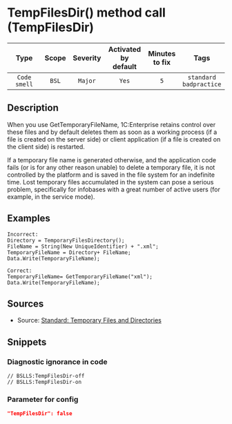 # TempFilesDir() method call (TempFilesDir)

 Type | Scope | Severity | Activated<br>by default | Minutes<br>to fix | Tags 
 :-: | :-: | :-: | :-: | :-: | :-: 
 `Code smell` | `BSL` | `Major` | `Yes` | `5` | `standard`<br>`badpractice` 

<!-- Блоки выше заполняются автоматически, не трогать -->
## Description
<!-- Описание диагностики заполняется вручную. Необходимо понятным языком описать смысл и схему работу -->
When you use GetTemporaryFileName, 1С:Enterprise retains control over these files and by default deletes them as soon as a working process 
(if a file is created on the server side) or client application (if a file is created on the client side) is restarted.

If a temporary file name is generated otherwise, and the application code fails (or is for any other reason unable) to delete a temporary file,
 it is not controlled by the platform and is saved in the file system for an indefinite time. 
 Lost temporary files accumulated in the system can pose a serious problem, specifically for infobases with a great number of active users 
 (for example, in the service mode).
## Examples
<!-- В данном разделе приводятся примеры, на которые диагностика срабатывает, а также можно привести пример, как можно исправить ситуацию -->
```
Incorrect:
Directory = TemporaryFilesDirectory();
FileName = String(New UniqueIdentifier) + ".xml";
TemporaryFileName = Directory+ FileName;
Data.Write(TemporaryFileName);

Correct:
TemporaryFileName= GetTemporaryFileName("xml");
Data.Write(TemporaryFileName);
```
## Sources
<!-- Необходимо указывать ссылки на все источники, из которых почерпнута информация для создания диагностики -->

* Source: [Standard: Temporary Files and Directories](https://support.1ci.com/hc/en-us/articles/360011122319-Access-to-the-file-system-from-the-configuration-code)

## Snippets

<!-- Блоки ниже заполняются автоматически, не трогать -->
### Diagnostic ignorance in code

```bsl
// BSLLS:TempFilesDir-off
// BSLLS:TempFilesDir-on
```

### Parameter for config

```json
"TempFilesDir": false
```
